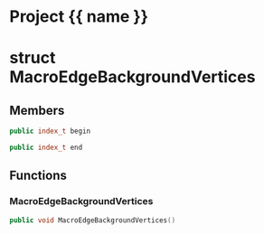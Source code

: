 <script setup>
import {useRoute} from 'vitepress'
const {path} = useRoute()
const tokens = path.split('/')
const words = tokens[2].split('-');
for (let i = 0; i < words.length; i++) {
    words[i] = words[i].charAt(0).toUpperCase() + words[i].slice(1);
    words[i] = words[i].replace('geode', 'Geode')
}
const name = words.join('-');
</script>
# Project {{ name }}

# struct MacroEdgeBackgroundVertices


## Members

```cpp
public index_t begin

```

```cpp
public index_t end

```



## Functions

### MacroEdgeBackgroundVertices

```cpp
public void MacroEdgeBackgroundVertices()
```




